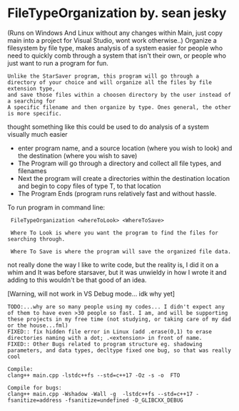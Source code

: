 # FileTypeOrganization by. sean jesky

(Runs on Windows And Linux without any changes within Main, just copy main into a project for Visual Studio, wont work otherwise..)
Organize a filesystem by file type, makes analysis of a system easier for people who need to quickly comb through a system that isn't their own, or people who just want to run a program for fun. 

    Unlike the StarSaver program, this program will go through a 
    directory of your choice and will organize all the files by file extension type,
    and save those files within a choosen directory by the user instead of a searching for
    A specific filename and then organize by type. Ones general, the other is more specific. 

thought something like this could be used to do analysis of a system visually much easier

- enter program name, and a source location (where you wish to look) and the destination (where you wish to save)
- The Program will go through a directory and collect all file types, and filenames
- Next the program will create a directories within the destination location and begin to copy files of type T, to that location
- The Program Ends (program runs relatively fast and without hassle. 

To run program in command line: 

     FileTypeOrganization <whereToLook> <WhereToSave>
    
     Where To Look is where you want the program to find the files for searching through.
     
     Where To Save is where the program will save the organized file data. 


not really done the way I like to write code, but the reality is, I did it on a whim and It was before starsaver, but it was unwieldy in how I wrote it and adding to this wouldn't be that good of an idea. 

[Warning, will not work in VS Debug mode... idk why yet]

    TODO:...why are so many people using my codes... I didn't expect any of them to have even >30 people so fast. I am, and will be supporting these projects in my free time (not studying, or taking care of my dad or the house...fml)
    FIXED:: fix hidden file error in Linux (add .erase(0,1) to erase directories naming with a dot; .<extension> in front of name. 
    FIXED:: Other Bugs related to program structure eg. shadowing parameters, and data types, decltype fixed one bug, so that was really cool
    
    Compile: 
    clang++ main.cpp -lstdc++fs --std=c++17 -Oz -s -o  FTO
    
    Compile for bugs:
    clang++ main.cpp -Wshadow -Wall -g  -lstdc++fs --std=c++17 -fsanitize=address -fsanitize=undefined -D_GLIBCXX_DEBUG
